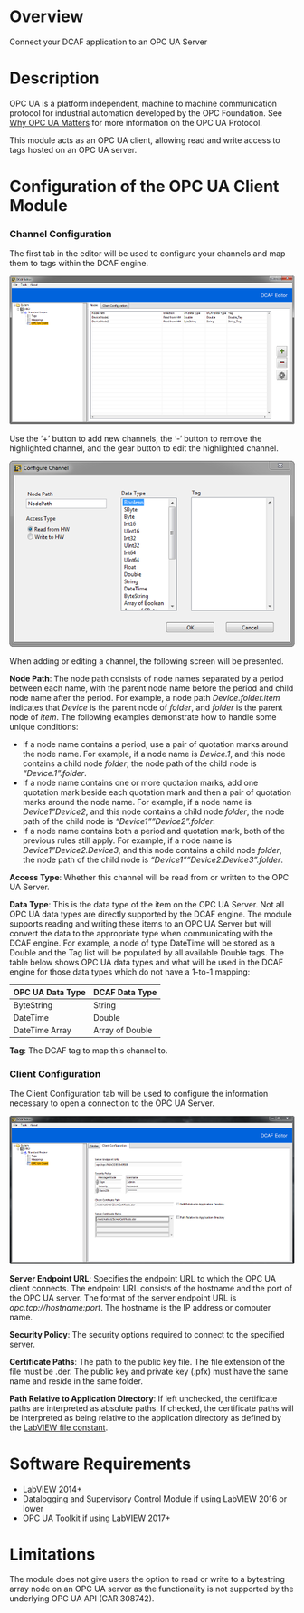 # Overview

Connect your DCAF application to an OPC UA Server

# Description
OPC UA is a platform independent, machine to machine communication protocol for industrial automation developed by the OPC Foundation. See [Why OPC UA Matters](https://forums.ni.com/t5/Distributed-Control-Automation/DCAF-OPC-UA-Client-Module-Documentation/gpm-p/3680900) for more information on the OPC UA Protocol.

This module acts as an OPC UA client, allowing read and write access to tags hosted on an OPC UA server.

# Configuration of the OPC UA Client Module
### Channel Configuration
The first tab in the editor will be used to configure your channels and map them to tags within the DCAF engine. 

![UA Node Configuration](Documentation/UANodeConfiguration.png)

Use the ‘+’ button to add new channels, the ‘-‘ button to remove the highlighted channel, and the gear button to edit the highlighted channel.

![Channel Configuration](Documentation/ChannelConfiguration.png)

When adding or editing a channel, the following screen will be presented.

**Node Path**: The node path consists of node names separated by a period between each name, with the parent node name before the period and child node name after the period. For example, a node path *Device.folder.item* indicates that *Device* is the parent node of *folder*, and *folder* is the parent node of *item*. The following examples demonstrate how to handle some unique conditions:

+ If a node name contains a period, use a pair of quotation marks around the node name. For example, if a node name is *Device.1*, and this node contains a child node *folder*, the node path of the child node is *“Device.1”.folder*.
+ If a node name contains one or more quotation marks, add one quotation mark beside each quotation mark and then a pair of quotation marks around the node name. For example, if a node name is *Device1”Device2*, and this node contains a child node *folder*, the node path of the child node is *“Device1””Device2”.folder*.
+ If a node name contains both a period and quotation mark, both of the previous rules still apply. For example, if a node name is *Device1”Device2.Device3*, and this node contains a child node *folder*, the node path of the child node is *“Device1””Device2.Device3”.folder*.

**Access Type**: Whether this channel will be read from or written to the OPC UA Server.

**Data Type**: This is the data type of the item on the OPC UA Server. Not all OPC UA data types are directly supported by the DCAF engine. The module supports reading and writing these items to an OPC UA Server but will convert the data to the appropriate type when communicating with the DCAF engine. For example, a node of type DateTime will be stored as a Double and the Tag list will be populated by all available Double tags. The table below shows OPC UA data types and what will be used in the DCAF engine for those data types which do not have a 1-to-1 mapping:

OPC UA Data Type | DCAF Data Type
--- | ---
ByteString | String
DateTime | Double
DateTime Array | Array of Double

**Tag**: The DCAF tag to map this channel to.

### Client Configuration
The Client Configuration tab will be used to configure the information necessary to open a connection to the OPC UA Server.

![UA Client Configuration](Documentation/UAClientConfiguration.png)

**Server Endpoint URL**: Specifies the endpoint URL to which the OPC UA client connects. The endpoint URL consists of the hostname and the port of the OPC UA server. The format of the server endpoint URL is *opc.tcp://hostname:︎port*. The hostname is the IP address or computer name.

**Security Policy**: The security options required to connect to the specified server.

**Certificate Paths**: The path to the public key file. The file extension of the file must be .der. The public key and private key (.pfx) must have the same name and reside in the same folder.

**Path Relative to Application Directory**: If left unchecked, the certificate paths are interpreted as absolute paths. If checked, the certificate paths will be interpreted as being relative to the application directory as defined by the [LabVIEW file constant](http://zone.ni.com/reference/en-XX/help/371361L-01/glang/application_directory/).

# Software Requirements
+ LabVIEW 2014+
+ Datalogging and Supervisory Control Module if using LabVIEW 2016 or lower
+ OPC UA Toolkit if using LabVIEW 2017+

# Limitations
The module does not give users the option to read or write to a bytestring array node on an OPC UA server as the functionality is not supported by the underlying OPC UA API (CAR 308742).

